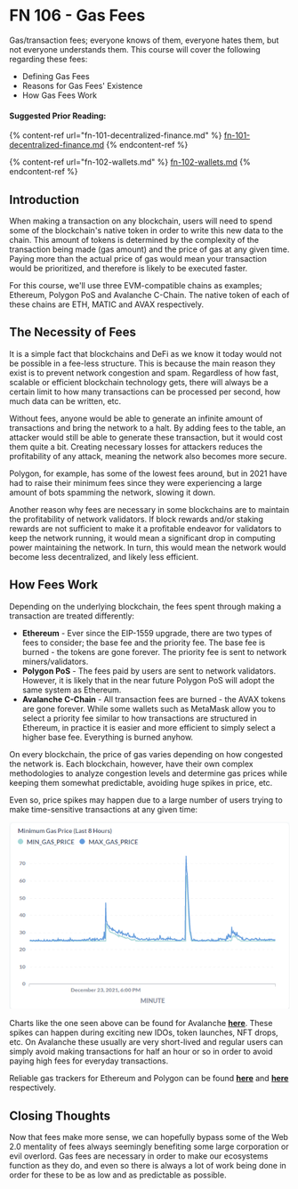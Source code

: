 # FN 106 - Gas Fees

Gas/transaction fees; everyone knows of them, everyone hates them, but not everyone understands them. This course will cover the following regarding these fees:

* Defining Gas Fees
* Reasons for Gas Fees' Existence
* How Gas Fees Work

#### Suggested Prior Reading:

{% content-ref url="fn-101-decentralized-finance.md" %}
[fn-101-decentralized-finance.md](fn-101-decentralized-finance.md)
{% endcontent-ref %}

{% content-ref url="fn-102-wallets.md" %}
[fn-102-wallets.md](fn-102-wallets.md)
{% endcontent-ref %}

## Introduction

When making a transaction on any blockchain, users will need to spend some of the blockchain's native token in order to write this new data to the chain. This amount of tokens is determined by the complexity of the transaction being made (gas amount) and the price of gas at any given time. Paying more than the actual price of gas would mean your transaction would be prioritized, and therefore is likely to be executed faster.

For this course, we'll use three EVM-compatible chains as examples; Ethereum, Polygon PoS and Avalanche C-Chain. The native token of each of these chains are ETH, MATIC and AVAX respectively.

## The Necessity of Fees

It is a simple fact that blockchains and DeFi as we know it today would not be possible in a fee-less structure. This is because the main reason they exist is to prevent network congestion and spam. Regardless of how fast, scalable or efficient blockchain technology gets, there will always be a certain limit to how many transactions can be processed per second, how much data can be written, etc.

Without fees, anyone would be able to generate an infinite amount of transactions and bring the network to a halt. By adding fees to the table, an attacker would still be able to generate these transaction, but it would cost them quite a bit. Creating necessary losses for attackers reduces the profitability of any attack, meaning the network also becomes more secure.

Polygon, for example, has some of the lowest fees around, but in 2021 have had to raise their minimum fees since they were experiencing a large amount of bots spamming the network, slowing it down.

Another reason why fees are necessary in some blockchains are to maintain the profitability of network validators. If block rewards and/or staking rewards are not sufficient to make it a profitable endeavor for validators to keep the network running, it would mean a significant drop in computing power maintaining the network. In turn, this would mean the network would become less decentralized, and likely less efficient.

## How Fees Work

Depending on the underlying blockchain, the fees spent through making a transaction are treated differently:

* **Ethereum** - Ever since the EIP-1559 upgrade, there are two types of fees to consider; the base fee and the priority fee. The base fee is burned - the tokens are gone forever. The priority fee is sent to network miners/validators.
* **Polygon PoS** - The fees paid by users are sent to network validators. However, it is likely that in the near future Polygon PoS will adopt the same system as Ethereum.
* **Avalanche C-Chain** - All transaction fees are burned - the AVAX tokens are gone forever. While some wallets such as MetaMask allow you to select a priority fee similar to how transactions are structured in Ethereum, in practice it is easier and more efficient to simply select a higher base fee. Everything is burned anyhow.

On every blockchain, the price of gas varies depending on how congested the network is. Each blockchain, however, have their own complex methodologies to analyze congestion levels and determine gas prices while keeping them somewhat predictable, avoiding huge spikes in price, etc.&#x20;

Even so, price spikes may happen due to a large number of users trying to make time-sensitive transactions at any given time:

![Gas Prices on Avalanche C-Chain (23/12/2021)](<../../.gitbook/assets/image (9).png>)

Charts like the one seen above can be found for Avalanche [**here**](https://ava-labs-inc.metabaseapp.com/public/dashboard/d7a03dd2-28cf-44e5-bc1d-3c9ef41e69f5#refresh=60). These spikes can happen during exciting new IDOs, token launches, NFT drops, etc. On Avalanche these usually are very short-lived and regular users can simply avoid making transactions for half an hour or so in order to avoid paying high fees for everyday transactions.

Reliable gas trackers for Ethereum and Polygon can be found [**here**](https://etherscan.io/gastracker) and [**here**](https://polygonscan.com/gastracker) respectively.

## Closing Thoughts

Now that fees make more sense, we can hopefully bypass some of the Web 2.0 mentality of fees always seemingly benefiting some large corporation or evil overlord. Gas fees are necessary in order to make our ecosystems function as they do, and even so there is always a lot of work being done in order for these to be as low and as predictable as possible.
